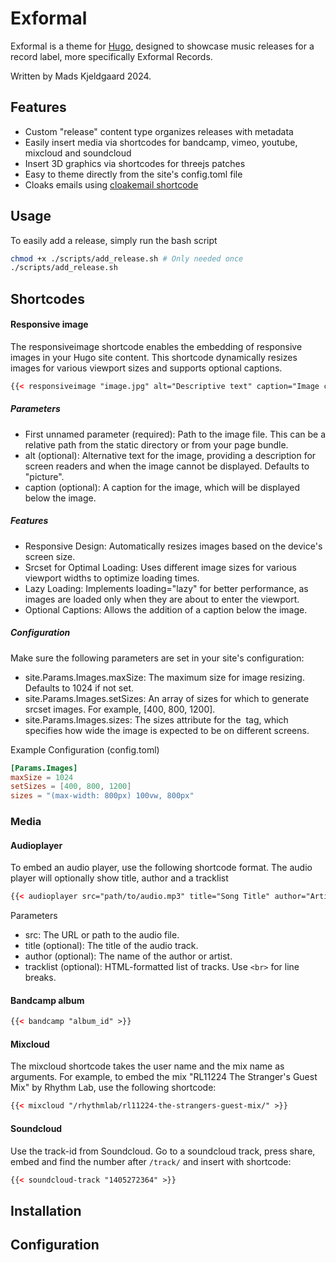 # Exformal

Exformal is a theme for [Hugo](https://gohugo.io/), designed to showcase music releases for a record label, more specifically Exformal Records.

Written by Mads Kjeldgaard 2024.

## Features

- Custom "release" content type organizes releases with metadata
- Easily insert media via shortcodes for bandcamp, vimeo, youtube, mixcloud and soundcloud
- Insert 3D graphics via shortcodes for threejs patches
- Easy to theme directly from the site's config.toml file
- Cloaks emails using [cloakemail shortcode](https://github.com/martignoni/hugo-cloak-email)

## Usage

To easily add a release, simply run the bash script

```bash
chmod +x ./scripts/add_release.sh # Only needed once
./scripts/add_release.sh
```

## Shortcodes

#### Responsive image
The responsiveimage shortcode enables the embedding of responsive images in your Hugo site content. This shortcode dynamically resizes images for various viewport sizes and supports optional captions.

```html 
{{< responsiveimage "image.jpg" alt="Descriptive text" caption="Image caption here" >}}
```
##### Parameters
- First unnamed parameter (required): Path to the image file. This can be a relative path from the static directory or from your page bundle.
- alt (optional): Alternative text for the image, providing a description for screen readers and when the image cannot be displayed. Defaults to "picture".
- caption (optional): A caption for the image, which will be displayed below the image.

##### Features
- Responsive Design: Automatically resizes images based on the device's screen size.
- Srcset for Optimal Loading: Uses different image sizes for various viewport widths to optimize loading times.
- Lazy Loading: Implements loading="lazy" for better performance, as images are loaded only when they are about to enter the viewport.
- Optional Captions: Allows the addition of a caption below the image.

##### Configuration
Make sure the following parameters are set in your site's configuration:

- site.Params.Images.maxSize: The maximum size for image resizing. Defaults to 1024 if not set.
- site.Params.Images.setSizes: An array of sizes for which to generate srcset images. For example, [400, 800, 1200].
- site.Params.Images.sizes: The sizes attribute for the <img> tag, which specifies how wide the image is expected to be on different screens.

Example Configuration (config.toml)
```toml
[Params.Images]
maxSize = 1024
setSizes = [400, 800, 1200]
sizes = "(max-width: 800px) 100vw, 800px"
```

### Media 
#### Audioplayer

To embed an audio player, use the following shortcode format. The audio player will optionally show title, author and a tracklist

```html
{{< audioplayer src="path/to/audio.mp3" title="Song Title" author="Artist Name" tracklist="1. First Track<br>2. Second Track" >}}
```

Parameters
- src: The URL or path to the audio file.
- title (optional): The title of the audio track.
- author (optional): The name of the author or artist.
- tracklist (optional): HTML-formatted list of tracks. Use `<br>` for line breaks.

#### Bandcamp album

```html
{{< bandcamp "album_id" >}}
```

#### Mixcloud

The mixcloud shortcode takes the user name and the mix name as arguments. For example, to embed the mix "RL11224 The Stranger's Guest Mix" by Rhythm Lab, use the following shortcode:

```html
{{< mixcloud "/rhythmlab/rl11224-the-strangers-guest-mix/" >}}
```
#### Soundcloud

Use the track-id from Soundcloud. Go to a soundcloud track, press share, embed and find the number after `/track/` and insert with shortcode:

```html
{{< soundcloud-track "1405272364" >}}
```

## Installation

## Configuration
